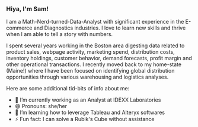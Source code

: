 ### Hiya, I'm Sam!

I am a Math-Nerd-turned-Data-Analyst with significant experience in the E-commerce and Diagnostics industries. I love to learn new skills and thrive when I am able to tell a story with numbers.

I spent several years working in the Boston area digesting data related to product sales, webpage activity, marketing spend, distribution costs, inventory holdings, customer behavior, demand forecasts, profit margin and other operational transactions. I recently moved back to my home-state (Maine!) where I have been focused on identifying global distribution opportunities through various warehousing and logistics analyses.

Here are some additional tid-bits of info about me:

- 🔭 I’m currently working as an Analyst at IDEXX Laboratories
- 😄 Pronouns: she/her
- 🌱 I’m learning how to leverage Tableau and Alteryx softwares
- ⚡ Fun fact: I can solve a Rubik's Cube without assistance

<!--
**SamanthaDean/SamanthaDean** is a ✨ _special_ ✨ repository because its `README.md` (this file) appears on your GitHub profile.

Here are some ideas to get you started:
- 🔭 I’m currently working as an Analyst at IDEXX Laboratories with a focus on Warehousing and Logistics
- 🌱 I’m currently learning Tableau and Alteryx softwares
- 😄 Pronouns: she/her
- ⚡ Fun fact: I can solve a Rubik's Cube
